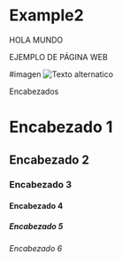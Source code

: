 # Example2


HOLA MUNDO

EJEMPLO DE PÁGINA WEB

#imagen
![Texto alternatico](/ruta/a/la/imagen.jpg)

Encabezados
# Encabezado 1
## Encabezado 2
### Encabezado 3
#### Encabezado 4
##### Encabezado 5
###### Encabezado 6
